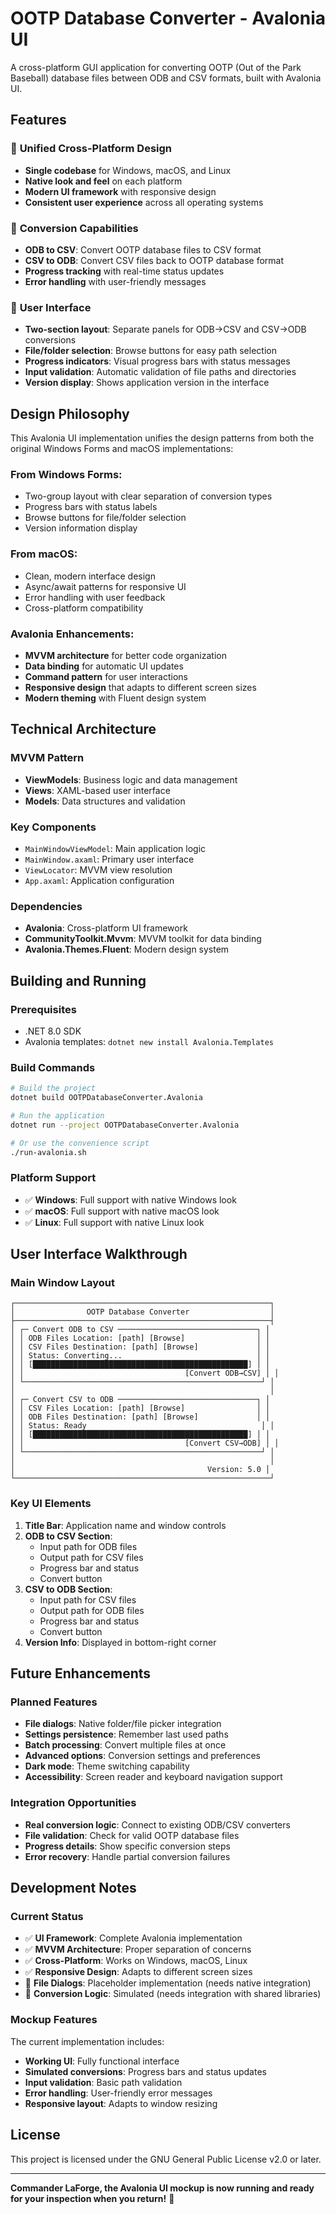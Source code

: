 # OOTP Database Converter - Avalonia UI

A cross-platform GUI application for converting OOTP (Out of the Park Baseball) database files between ODB and CSV formats, built with Avalonia UI.

## Features

### 🎯 **Unified Cross-Platform Design**
- **Single codebase** for Windows, macOS, and Linux
- **Native look and feel** on each platform
- **Modern UI framework** with responsive design
- **Consistent user experience** across all operating systems

### 🔄 **Conversion Capabilities**
- **ODB to CSV**: Convert OOTP database files to CSV format
- **CSV to ODB**: Convert CSV files back to OOTP database format
- **Progress tracking** with real-time status updates
- **Error handling** with user-friendly messages

### 🎨 **User Interface**
- **Two-section layout**: Separate panels for ODB→CSV and CSV→ODB conversions
- **File/folder selection**: Browse buttons for easy path selection
- **Progress indicators**: Visual progress bars with status messages
- **Input validation**: Automatic validation of file paths and directories
- **Version display**: Shows application version in the interface

## Design Philosophy

This Avalonia UI implementation unifies the design patterns from both the original Windows Forms and macOS implementations:

### **From Windows Forms:**
- Two-group layout with clear separation of conversion types
- Progress bars with status labels
- Browse buttons for file/folder selection
- Version information display

### **From macOS:**
- Clean, modern interface design
- Async/await patterns for responsive UI
- Error handling with user feedback
- Cross-platform compatibility

### **Avalonia Enhancements:**
- **MVVM architecture** for better code organization
- **Data binding** for automatic UI updates
- **Command pattern** for user interactions
- **Responsive design** that adapts to different screen sizes
- **Modern theming** with Fluent design system

## Technical Architecture

### **MVVM Pattern**
- **ViewModels**: Business logic and data management
- **Views**: XAML-based user interface
- **Models**: Data structures and validation

### **Key Components**
- `MainWindowViewModel`: Main application logic
- `MainWindow.axaml`: Primary user interface
- `ViewLocator`: MVVM view resolution
- `App.axaml`: Application configuration

### **Dependencies**
- **Avalonia**: Cross-platform UI framework
- **CommunityToolkit.Mvvm**: MVVM toolkit for data binding
- **Avalonia.Themes.Fluent**: Modern design system

## Building and Running

### **Prerequisites**
- .NET 8.0 SDK
- Avalonia templates: `dotnet new install Avalonia.Templates`

### **Build Commands**
```bash
# Build the project
dotnet build OOTPDatabaseConverter.Avalonia

# Run the application
dotnet run --project OOTPDatabaseConverter.Avalonia

# Or use the convenience script
./run-avalonia.sh
```

### **Platform Support**
- ✅ **Windows**: Full support with native Windows look
- ✅ **macOS**: Full support with native macOS look  
- ✅ **Linux**: Full support with native Linux look

## User Interface Walkthrough

### **Main Window Layout**
```
┌─────────────────────────────────────────────────────────┐
│                OOTP Database Converter                  │
├─────────────────────────────────────────────────────────┤
│ ┌─ Convert ODB to CSV ───────────────────────────────┐ │
│ │ ODB Files Location: [path] [Browse]                │ │
│ │ CSV Files Destination: [path] [Browse]             │ │
│ │ Status: Converting...                              │ │
│ │ [████████████████████████████████████████████████] │ │
│ │                                    [Convert ODB→CSV] │ │
│ └─────────────────────────────────────────────────────┘ │
│                                                         │
│ ┌─ Convert CSV to ODB ───────────────────────────────┐ │
│ │ CSV Files Location: [path] [Browse]                │ │
│ │ ODB Files Destination: [path] [Browse]             │ │
│ │ Status: Ready                                       │ │
│ │ [████████████████████████████████████████████████] │ │
│ │                                    [Convert CSV→ODB] │ │
│ └─────────────────────────────────────────────────────┘ │
│                                                         │
│                                           Version: 5.0 │
└─────────────────────────────────────────────────────────┘
```

### **Key UI Elements**
1. **Title Bar**: Application name and window controls
2. **ODB to CSV Section**: 
   - Input path for ODB files
   - Output path for CSV files
   - Progress bar and status
   - Convert button
3. **CSV to ODB Section**:
   - Input path for CSV files
   - Output path for ODB files
   - Progress bar and status
   - Convert button
4. **Version Info**: Displayed in bottom-right corner

## Future Enhancements

### **Planned Features**
- **File dialogs**: Native folder/file picker integration
- **Settings persistence**: Remember last used paths
- **Batch processing**: Convert multiple files at once
- **Advanced options**: Conversion settings and preferences
- **Dark mode**: Theme switching capability
- **Accessibility**: Screen reader and keyboard navigation support

### **Integration Opportunities**
- **Real conversion logic**: Connect to existing ODB/CSV converters
- **File validation**: Check for valid OOTP database files
- **Progress details**: Show specific conversion steps
- **Error recovery**: Handle partial conversion failures

## Development Notes

### **Current Status**
- ✅ **UI Framework**: Complete Avalonia implementation
- ✅ **MVVM Architecture**: Proper separation of concerns
- ✅ **Cross-Platform**: Works on Windows, macOS, Linux
- ✅ **Responsive Design**: Adapts to different screen sizes
- 🔄 **File Dialogs**: Placeholder implementation (needs native integration)
- 🔄 **Conversion Logic**: Simulated (needs integration with shared libraries)

### **Mockup Features**
The current implementation includes:
- **Working UI**: Fully functional interface
- **Simulated conversions**: Progress bars and status updates
- **Input validation**: Basic path validation
- **Error handling**: User-friendly error messages
- **Responsive layout**: Adapts to window resizing

## License

This project is licensed under the GNU General Public License v2.0 or later.

---

**Commander LaForge, the Avalonia UI mockup is now running and ready for your inspection when you return!** 🚀 